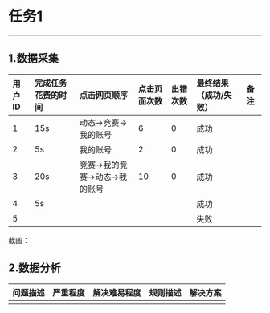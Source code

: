 # 任务1

---

## 1.数据采集

| 用户ID | 完成任务花费的时间 | 点击网页顺序 | 点击页面次数 | 出错次数 | 最终结果（成功/失败） | 备注 |
| :--- | :--- | :--- | :--- | :--- | :--- | :--- |
| 1 | 15s | 动态-&gt;竞赛-&gt;我的账号 | 6 | 0 | 成功 |  |
| 2 | 5s | 我的账号 | 2 | 0 | 成功 |  |
| 3 | 20s | 竞赛-&gt;我的竞赛-&gt;动态-&gt;我的账号 | 10 | 0 | 成功 |  |
| 4 | 5s |  |  |  | 成功 |  |
| 5 |  |  |  |  | 失败 |  |

截图：

## 2.数据分析

| 问题描述 | 严重程度 | 解决难易程度 | 规则描述 | 解决方案 |
| :--- | :--- | :--- | :--- | :--- |
|  |  |  |  |  |



